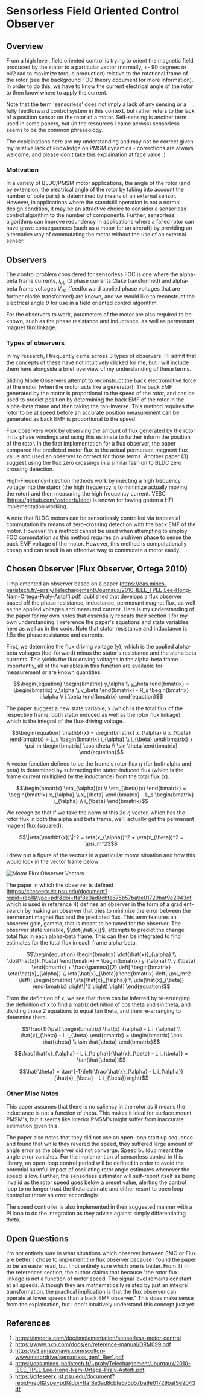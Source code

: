 # Sensorless Field Oriented Control Observer 
## Overview
From a high level, field oriented control is trying to orient the magnetic field produced by the stator to a particular vector (normally, +- 90 degrees or pi/2 rad to maximize torque production) relative to the rotational frame of the rotor (see the background FOC theory document for more information). In order to do this, we have to know the current electrical angle of the rotor to then know where to apply the current. 

Note that the term 'sensorless' does not imply a lack of any sensing or a fully feedforward control system in this context, but rather refers to the lack of a position sensor on the rotor of a motor. Self-sensing is another term used in some papers, but (in the resources I came across) sensorless seems to be the common phraseology. 

The explainations here are my understanding and may not be correct given my relative lack of knowledge on PMSM dynamics - corrections are always welcome, and please don't take this explaination at face value :)

### Motivation
In a variety of BLDC/PMSM motor applications, the angle of the rotor (and by extension, the electrical angle of the rotor by taking into account the number of pole pairs) is determined by means of an external sensor. However, in applications where the standstill operation is not a normal design condition, it may be an attractive choice to consider a sensorless control algorithm to the number of components. Further, sensorless algorithms can improve redundency in applications where a failed rotor can have grave consequences (such as a motor for an aircraft) by providing an alternative way of commutating the motor without the use of an external sensor.

## Observers
The control problem considered for sensorless FOC is one where the alpha-beta frame currents, $i_{ab}$ (3 phase currents Clake transformed) and alpha-beta frame voltages $V_{ab}$ (feedforward applied phase voltages that are further clarke transformed) are known, and we would like to reconstruct the electrical angle $\theta$ for use in a field oriented control algorithm. 

For the observers to work, parameters of the motor are also required to be known, such as the phase resistance and inductance, as well as permenant magnet flux linkage.

### Types of observers 
In my research, I frequently came across 3 types of observers. I'll admit that the concepts of these have not intuitively clicked for me, but I will include them here alongside a brief overview of my understanding of these terms.

Sliding Mode Observers attempt to reconstruct the back electromotive force of the motor (when the motor acts like a generator). The back EMF generated by the motor is proportional to the speed of the rotor, and can be used to predict position by determining the back EMF of the rotor in the alpha-beta frame and then taking the tan-inverse. This method requires the rotor to be at speed before an accurate position measurement can be generated as back EMF is proportional to the speed. 

Flux observers work by observing the amount of flux generated by the rotor in its phase windings and using this estimate to further inform the position of the rotor. In the first implementation for a flux observer, the paper compared the predicted motor flux to the actual permenant magnent flux value and used an observer to correct for those terms. Another paper (3) suggest using the flux zero crossings in a similar fashion to BLDC zero crossing detection.

High-Frequency-Injection methods work by injecting a high frequency voltage into the stator (the high frequency is to minimize actually moving the rotor) and then measuring the high frequency current. VESC (https://github.com/vedderb/bldc) is known for having gotten a HFI implementation working. 

A note that BLDC motors can be sensorlessly controlled via trapezoial commutation by means of zero-crossing detection with the back EMF of the motor. However, this method cannot be used when attempting to employ FOC commutation as this method requires an undriven phase to sense the back EMF voltage of the motor. However, this method is computationally cheap and can result in an effective way to commutate a motor easily.

## Chosen Observer (Flux Observer, Ortega 2010)
I implemented an observer based on a paper (https://cas.mines-paristech.fr/~praly/Telechargement/Journaux/2010-IEEE_TPEL-Lee-Hong-Nam-Ortega-Praly-Astolfi.pdf) published that develops a flux observer based off the phase resistance, inductance, permenant magnet flux, as well as the applied voltages and measured current. Here is my understanding of the paper for my own notes that essentially repeats their section 1 for my own understanding. I reference the paper's equations and state variables here as well as in the code. Note that stator resistance and inductance is 1.5x the phase resistance and currents.

First, we determine the flux driving voltage (y), which is the applied alpha-beta voltages (fed-forward) minus the stator's resistance and the alpha beta currents. This yields the flux driving voltages in the alpha-beta frame. Importantly, all of the variables in this function are available for measurement or are known quantities. 

```math
\begin{equation}
\begin{bmatrix}
y_\alpha \\
y_\beta 
\end{bmatrix}
=
\begin{bmatrix}
v_\alpha \\
v_\beta 
\end{bmatrix}
-
R_s
\begin{bmatrix}
i_\alpha \\
i_\beta 
\end{bmatrix}
\end{equation}
```

The paper suggest a new state variable, x (which is the total flux of the respective frame, both stator induced as well as the rotor flux linkage), which is the integral of the flux-driving voltage. 

```math
\begin{equation}
\mathbf{x} =
\begin{bmatrix}
x_{\alpha} \\
x_{\beta}
\end{bmatrix}
=
L_s
\begin{bmatrix}
i_{\alpha} \\
i_{\beta}
\end{bmatrix}
+
\psi_m
\begin{bmatrix}
\cos \theta \\
\sin \theta
\end{bmatrix}
\end{equation}
```

A vector function defined to be the frame's rotor flux $\eta$ (for both alpha and beta) is determined by subtracting the stator-induced flux (which is the frame current multiplied by the inductance) from the total flux (x). 

```math
\begin{bmatrix}
\eta_{\alpha}(x) \\
\eta_{\beta}(x)
\end{bmatrix}
=
\begin{bmatrix}
x_{\alpha} \\
x_{\beta}
\end{bmatrix}
-
L_s
\begin{bmatrix}
i_{\alpha} \\
i_{\beta}
\end{bmatrix}
```

We recognize that if we take the norm of this 2d $\eta$ vector, which has the rotor flux in both the alpha and beta frame, we'll actually get the permenant magent flux (squared). 

```math
\|\eta(\mathbf{x})\|^2 = \eta(x_{\alpha})^2 + \eta(x_{\beta})^2 = \psi_m^2$
```

I drew out a figure of the vectors in a particular motor situation and how this would look in the vector frame below:

![Motor Flux Observer Vectors](https://github.com/sahil-kale/basilisk-actuator-control-lib/blob/main/assets/sensorless/sensorless_flux_observer_diagram.png)

The paper in which the observer is defined (https://citeseerx.ist.psu.edu/document?repid=rep1&type=pdf&doi=ffaf8e3ad8cbfe675b57ba9e01729baf9e2043df, which is used in reference 4) defines an observer in the form of a gradient-search by making an observer that tries to minimize the error between the permenant magnet flux and the predicted flux. This term features an observer gain, gamma, that is meant to be tuned for the observer. The observer state variable, $\dot{\hat{x}}$, attempts to predict the change total flux in each alpha-beta frame. This can then be integrated to find estimates for the total flux in each frame alpha-beta. 

```math
\begin{equation}
\begin{bmatrix}
\dot{\hat{x}}_{\alpha} \\
\dot{\hat{x}}_{\beta}
\end{bmatrix}
=
\begin{bmatrix}
y_{\alpha} \\
y_{\beta}
\end{bmatrix}
+ \frac{\gamma}{2} \left[
\begin{bmatrix}
\eta(\hat{x}_{\alpha}) \\
\eta(\hat{x}_{\beta})
\end{bmatrix} \left( \psi_m^2 - \left\|
\begin{bmatrix}
\eta(\hat{x}_{\alpha}) \\
\eta(\hat{x}_{\beta})
\end{bmatrix}
\right\|^2 \right)
\right]
\end{equation}
```

From the definition of x, we see that theta can be inferred by re-arranging the definition of x to find a matrix definition of cos theta and sin theta, and dividing those 2 equations to equal tan theta, and then re-arranging to determine theta.

```math
\frac{1}{\psi}
\begin{bmatrix}
\hat{x}_{\alpha} - L i_{\alpha} \\
\hat{x}_{\beta} - L i_{\beta}
\end{bmatrix}
=
\begin{bmatrix}
\cos \hat{\theta} \\
\sin \hat{\theta}
\end{bmatrix}
```
```math
\frac{\hat{x}_{\alpha} - L i_{\alpha}}{\hat{x}_{\beta} - L i_{\beta}} = \tan(\hat{\theta})
```
```math
\hat{\theta} = \tan^{-1}\left(\frac{\hat{x}_{\alpha} - L i_{\alpha}}{\hat{x}_{\beta} - L i_{\beta}}\right)
```

### Other Misc Notes
This paper assumes that there is no saliency in the rotor as it means the inductance is not a function of theta. This makes it ideal for surface mount PMSM's, but it seems like interior PMSM's might suffer from inaccurate estimation given this. 

The paper also notes that they did not use an open-loop start up sequence and found that while they revered the speed, they suffered large amount of angle error as the observer did not converge. Speed buildup meant the angle error vanishes. For the implemention of sensorless control in this library, an open-loop control period will be defined in order to avoid the potential harmful impact of oscillating rotor angle estimates whenever the speed is low. Further, the sensorless estimator will self-report itself as being invalid as the rotor speed goes below a preset value, alerting the control loop to no longer trust the theta estimate and either resort to open loop control or throw an error accordingly. 

The speed controller is also implemented in their suggested manner with a PI loop to do the integration as they advise against simply differentiating theta.

## Open Questions
I'm not entirely sure in what situations which observer between SMO or Flux are better. I chose to implement the flux observer because I found the paper to be an easier read, but I not entirely sure which one is better. From 3) in the references section, the author claims that because "the rotor flux linkage is not a function of motor speed. The signal level remains constant at all speeds. Although they are mathematically related by just an integral transformation, the practical implication is that the flux observer can operate at lower speeds than a back EMF observer." This does make sense from the explaination, but I don't intuitively understand this concept just yet.


## References
1) https://imperix.com/doc/implementation/sensorless-motor-control
2) https://www.nxp.com/docs/en/reference-manual/DRM099.pdf
3) https://s3.amazonaws.com/scolton-www/motordrive/sensorless_gen1_Rev1.pdf
4) https://cas.mines-paristech.fr/~praly/Telechargement/Journaux/2010-IEEE_TPEL-Lee-Hong-Nam-Ortega-Praly-Astolfi.pdf
5) https://citeseerx.ist.psu.edu/document?repid=rep1&type=pdf&doi=ffaf8e3ad8cbfe675b57ba9e01729baf9e2043df